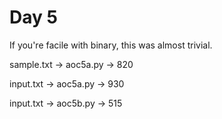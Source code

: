 # Day 5

If you're facile with binary, this was almost trivial.

sample.txt -> aoc5a.py -> 820

input.txt -> aoc5a.py -> 930

input.txt -> aoc5b.py -> 515

